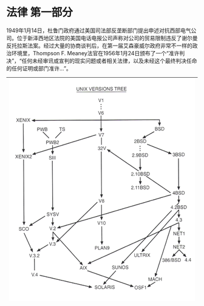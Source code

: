 # 法律 第一部分

1949年1月14日，杜鲁门政府通过美国司法部反垄断部门提出申述对抗西部电气公司。位于新泽西地区法院的美国电话电报公司声称对公司的贸易限制违反了谢尔曼反托拉斯法案。经过大量的协商谈判后，在第一届艾森豪威尔政府非常不一样的政治环境里，Thompson F. Meaney法官在1956年1月24日颁布了一个“准许判决”，“任何未经审讯或宣判的现实问题或者相关法律，以及未经这个最终判决任命的任何证明或部门准许...”。


| ![](/assets/unix_versions_tree.jpg) |
| :-: |
